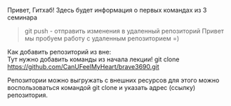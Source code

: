 
Привет, Гитхаб! Здесь будет информация о первых командах из 3 семинара
> git push - отправить изменения в удаленный репозиторий 
Привет мы пробуем работу с удаленным репозиторием =)

Как добавить репозиторий из вне:  
Тут нужно добавить команды из начала лекции!
git clone https://github.com/CanUFeelMyHeart/brave3690.git

Репозитории можно выгружать с внешних ресурсов для этого можно воспользоваться командой git clone и указать адрес (ссылку) репозитория.
